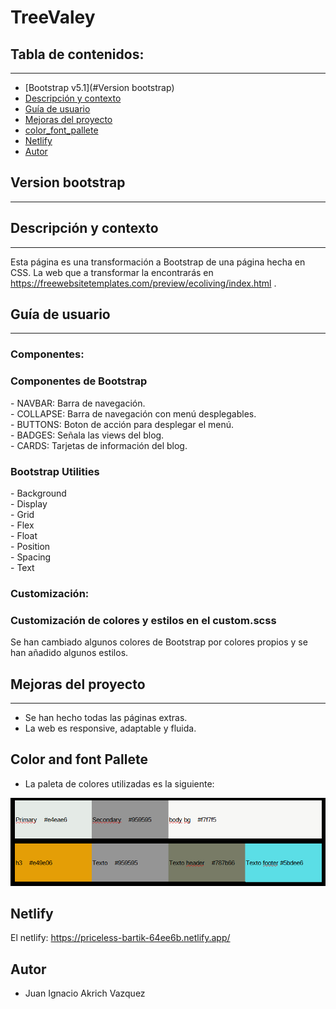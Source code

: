 # TreeValey

## Tabla de contenidos:
---
- [Bootstrap v5.1](#Version bootstrap)
- [Descripción y contexto](#descripción-y-contexto)
- [Guía de usuario](#guía-de-usuario)
- [Mejoras del proyecto](#Mejoras-proyecto)
- [color_font_pallete](#Color-and-font-pallete)  
- [Netlify](#Netlify)
- [Autor](#autor)

## Version bootstrap
---

## Descripción y contexto
---
Esta página es una transformación a Bootstrap de una página hecha en CSS. La web que a transformar la encontrarás en https://freewebsitetemplates.com/preview/ecoliving/index.html .

## Guía de usuario
---
### Componentes:

<h3>Componentes de Bootstrap</h3>
- NAVBAR: Barra de navegación.<br>
- COLLAPSE: Barra de navegación con menú desplegables.<br>
- BUTTONS: Boton de acción para desplegar el menú. <br> 
- BADGES: Señala las views del blog.<br>
- CARDS: Tarjetas de información del blog.

<h3>Bootstrap Utilities</h3>
- Background<br>
- Display<br>
- Grid<br>
- Flex<br>
- Float<br>
- Position<br>
- Spacing<br>
- Text

### Customización:

<h3>Customización de colores y estilos en el custom.scss</h3>
Se han cambiado algunos colores de Bootstrap por colores propios y se han añadido algunos estilos.

## Mejoras del proyecto
---
- Se han hecho todas las páginas extras.<br>
- La web es responsive, adaptable y fluida.

## Color and font Pallete

- La paleta de colores utilizadas es la siguiente:
<p><img src="src/image/Color_palet.PNG" alt="paleta de colores"></p>


## Netlify

El netlify: https://priceless-bartik-64ee6b.netlify.app/

## Autor

- Juan Ignacio Akrich Vazquez
